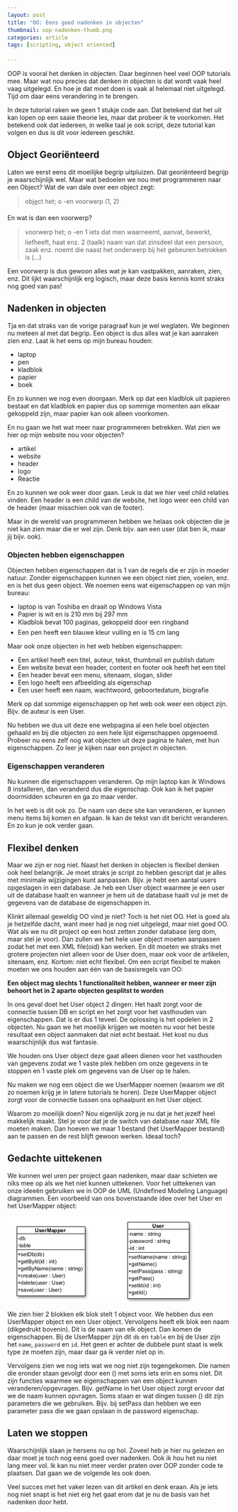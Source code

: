 ```yaml
---
layout: post
title: "OO: Eens goed nadenken in objecten"
thumbnail: oop-nadenken-thumb.png
categories: article
tags: [scripting, object oriented]

---
```

OOP is vooral het denken in objecten. Daar beginnen heel veel OOP
tutorials mee. Maar wat nou precies dat denken in objecten is dat wordt vaak
heel vaag uitgelegd. En hoe je dat moet doen is vaak al helemaal niet
uitgelegd. Tijd om daar eens verandering in te brengen.

In deze tutorial raken we geen 1 stukje code aan. Dat betekend dat het uit kan
lopen op een saaie theorie les, maar dat probeer ik te voorkomen. Het betekend
ook dat iedereen, in welke taal je ook script, deze tutorial kan volgen en dus
is dit voor iedereen geschikt.

## Object Georiënteerd

Laten we eerst eens dit moeilijke begrip uitpluizen. Dat georiënteerd begrijp
je waarschijnlijk wel. Maar wat bedoelen we nou met programmeren naar een
Object? Wat de van dale over een object zegt:

 > obj<u>e</u>ct het; o -en voorwerp (1, 2)

En wat is dan een voorwerp?

 > voorwerp het; o -en 1 iets dat men waarneemt, aanvat, bewerkt, liefheeft,
 > haat enz. 2 (taalk) naam van dat zinsdeel dat een persoon, zaak enz. noemt
 > die naast het onderwerp bij het gebeuren betrokken is (...)

Een voorwerp is dus gewoon alles wat je kan vastpakken, aanraken, zien, enz.
Dit lijkt waarschijnlijk erg logisch, maar deze basis kennis komt straks nog
goed van pas!

## Nadenken in objecten

Tja en dat straks van de vorige paragraaf kun je wel weglaten. We beginnen nu
meteen al met dat begrip. Een object is dus alles wat je kan aanraken zien
enz. Laat ik het eens op mijn bureau houden:

 - laptop
 - pen
 - kladblok
 - papier
 - boek

En zo kunnen we nog even doorgaan. Merk op dat een kladblok uit papieren
bestaat en dat kladblok en papier dus op sommige momenten aan elkaar gekoppeld
zijn, maar papier kan ook alleen voorkomen.

En nu gaan we het wat meer naar programmeren betrekken. Wat zien we hier op
mijn website nou voor objecten?

 - artikel
 - website
 - header
 - logo
 - Reactie

En zo kunnen we ook weer door gaan. Leuk is dat we hier veel child relaties
vinden. Een header is een child van de website, het logo weer een child van de
header (maar misschien ook van de footer).

Maar in de wereld van programmeren hebben we helaas ook objecten die je niet
kan zien maar die er wel zijn. Denk bijv. aan een user (dat ben ik, maar jij
bijv. ook).

### Objecten hebben eigenschappen

Objecten hebben eigenschappen dat is 1 van de regels die er zijn in moeder
natuur. Zonder eigenschappen kunnen we een object niet zien, voelen, enz. en
is het dus geen object. We noemen eens wat eigenschappen op van mijn bureau:

 - laptop is van Toshiba en draait op Windows Vista
 - Papier is wit en is 210 mm bij 297 mm
 - Kladblok bevat 100 paginas, gekoppeld door een ringband
 - Een pen heeft een blauwe kleur vulling en is 15 cm lang

Maar ook onze objecten in het web hebben eigenschappen:

 - Een artikel heeft een titel, auteur, tekst, thumbnail en publish datum
 - Een website bevat een header, content en footer ook heeft het een titel
 - Een header bevat een menu, sitenaam, slogan, slider
 - Een logo heeft een afbeelding als eigenschap
 - Een user heeft een naam, wachtwoord, geboortedatum, biografie

Merk op dat sommige eigenschappen op het web ook weer een object zijn. Bijv.
de auteur is een User.

Nu hebben we dus uit deze ene webpagina al een hele boel objecten gehaald en
bij die objecten zo een hele lijst eigenschappen opgenoemd. Probeer nu eens
zelf nog wat objecten uit deze pagina te halen, met hun eigenschappen. Zo leer
je kijken naar een project in objecten.

### Eigenschappen veranderen

Nu kunnen die eigenschappen veranderen. Op mijn laptop kan ik Windows 8
installeren, dan veranderd dus die eigenschap. Ook kan ik het papier
doormidden scheuren en ga zo maar verder.

In het web is dit ook zo. De naam van deze site kan veranderen, er kunnen menu
items bij komen en afgaan. Ik kan de tekst van dit bericht veranderen. En zo
kun je ook verder gaan.

## Flexibel denken

Maar we zijn er nog niet. Naast het denken in objecten is flexibel denken ook
heel belangrijk. Je moet straks je script zo hebben gescript dat je alles met
minimale wijzigingen kunt aanpassen. Bijv. je hebt een aantal users opgeslagen
in een database. Je heb een User object waarmee je een user uit de database
haalt en wanneer je hem uit de database haalt vul je met de gegevens van de
database de eigenschappen in.

Klinkt allemaal geweldig OO vind je niet? Toch is het niet OO. Het is goed als
je hetzelfde dacht, want meer had je nog niet uitgelegd, maar niet goed OO.
Wat als we nu dit project op een host zetten zonder database (erg dom, maar
stel je voor). Dan zullen we het hele user object moeten aanpassen zodat het
met een XML file(oid) kan werken. En dit moeten we straks met grotere
projecten niet alleen voor de User doen, maar ook voor de artikelen, sitenaam,
enz. Kortom: niet echt flexibel. Om een script flexibel te maken moeten we ons
houden aan één van de basisregels van OO:

**Een object mag slechts 1 functionaliteit hebben, wanneer er meer zijn behoort
het in 2 aparte objecten gesplitst te worden**

In ons geval doet het User object 2 dingen: Het haalt zorgt voor de connectie
tussen DB en script en het zorgt voor het vasthouden van eigenschappen. Dat is
er dus 1 teveel. De oplossing is het opdelen in 2 objecten. Nu gaan we het
moeilijk krijgen we moeten nu voor het beste resultaat een object aanmaken dat
niet echt bestaat. Het kost nu dus waarschijnlijk dus wat fantasie.

We houden ons User object deze gaat alleen dienen voor het vasthouden van
gegevens zodat we 1 vaste plek hebben om onze gegevens in te stoppen en 1
vaste plek om gegevens van de User op te halen.

Nu maken we nog een object die we UserMapper noemen (waarom we dit zo noemen
krijg je in latere tutorials te horen). Deze UserMapper object zorgt voor de
connectie tussen ons ophaalpunt en het User object.

Waarom zo moeilijk doen? Nou eigenlijk zorg je nu dat je het jezelf heel
makkelijk maakt. Stel je voor dat je de switch van database naar XML file
moeten maken. Dan hoeven we maar 1 bestand (het UserMapper bestand) aan te
passen en de rest blijft gewoon werken. Ideaal toch?

## Gedachte uittekenen

We kunnen wel uren per project gaan nadenken, maar daar schieten we niks mee
op als we het niet kunnen uittekenen. Voor het uittekenen van onze ideeën
gebruiken we in OOP de UML (Undefined Modeling Language) diagrammen. Een
voorbeeld van ons bovenstaande idee over het User en het UserMapper object:

![Wees gerust, zo moeilijk is het niet wat hier staat.](/img/2012/05/oop-nadenken-uml-usermapper.png)

We zien hier 2 blokken elk blok stelt 1 object voor. We hebben dus een
UserMapper object en een User object. Vervolgens heeft elk blok een naam
(dikgedrukt bovenin). Dit is de naam van elk object. Dan komen de
eigenschappen. Bij de UserMapper zijn dit `db` en `table` en bij de User zijn
het `name`, `password` en `id`. Het geen er achter de dubbele punt staat is
welk type ze moeten zijn, maar daar ga ik verder niet op in.

Vervolgens zien we nog iets wat we nog niet zijn tegengekomen. Die namen die
eronder staan gevolgt door een () met soms iets erin en soms niet. Dit zijn
functies waarmee we eigenschappen van een object kunnen veranderen/opgevragen.
Bijv. getName in het User object zorgt ervoor dat we de naam kunnen opvragen.
Soms staan er wat dingen tussen () dit zijn parameters die we gebruiken. Bijv.
bij setPass dan hebben we een parameter pass die we gaan opslaan in de
password eigenschap.

## Laten we stoppen
Waarschijnlijk slaan je hersens nu op hol. Zoveel heb je hier nu gelezen en
daar moet je toch nog eens goed over nadenken. Ook ik hou het nu niet lang
meer vol. Ik kan nu niet meer verder praten over OOP zonder code te plaatsen.
Dat gaan we de volgende les ook doen.

Veel succes met het vaker lezen van dit artikel en denk eraan. Als je iets nog
niet snapt is het niet erg het gaat erom dat je nu de basis van het nadenken
door hebt.

